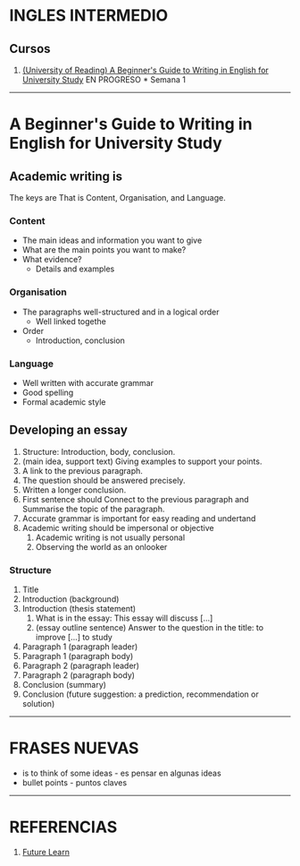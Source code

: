# INGLES INTERMEDIO

## Cursos

1. [(University of Reading) A Beginner's Guide to Writing in English for University Study](https://www.futurelearn.com/courses/english*for*study) EN PROGRESO * Semana 1

***
# A Beginner's Guide to Writing in English for University Study

## Academic writing is

The keys are That is Content, Organisation, and Language.

### Content

* The main ideas and information you want to give
* What are the main points you want to make?
* What evidence?
  * Details and examples

### Organisation

* The paragraphs well-structured and in a logical order
  * Well linked togethe
* Order
  * Introduction, conclusion

### Language

* Well written with accurate grammar
* Good spelling
* Formal academic style

## Developing an essay

1. Structure: Introduction, body, conclusion.
2. (main idea, support text) Giving examples to support your points.
3. A link to the previous paragraph.
4. The question should be answered precisely.
5. Written a longer conclusion.
6. First sentence should Connect to the previous paragraph and Summarise the topic of the paragraph.
7. Accurate grammar is important for easy reading and undertand
8. Academic writing should be impersonal or objective
   1. Academic writing is not usually personal
   2. Observing the world as an onlooker

### Structure

1. Title
2. Introduction (background)
3. Introduction (thesis statement)
   1. What is in the essay: This essay will discuss […]
   2. (essay outline sentence) Answer to the question in the title: to improve […] to study
4. Paragraph 1 (paragraph leader)
5. Paragraph 1 (paragraph body)
6. Paragraph 2 (paragraph leader)
7. Paragraph 2 (paragraph body)
8. Conclusion (summary)
9. Conclusion (future suggestion: a prediction, recommendation or solution)



***

# FRASES NUEVAS

* is to think of some ideas - es pensar en algunas ideas
* bullet points - puntos claves


***
# REFERENCIAS

1. [Future Learn](https://www.futurelearn.com/)

